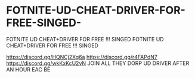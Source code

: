 # FOTNITE-UD-CHEAT-DRIVER-FOR-FREE-SINGED-
FOTNITE UD CHEAT+DRIVER FOR FREE !!! SINGED 
FOTNITE UD CHEAT+DRIVER FOR FREE !!! SINGED 

https://discord.gg/HQNCj2Xg6a
https://discord.gg/r4FAPdN7
https://discord.gg/wkKxKcU2vN
JOIN ALL THEY DORP UD DRIVER AFTER AN HOUR EAC BE 
